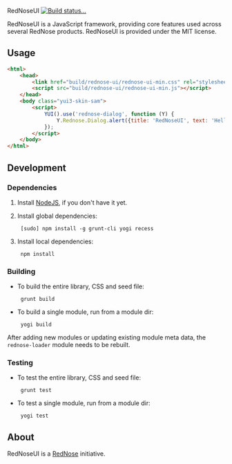 RedNoseUI [![Build status...](https://secure.travis-ci.org/rednose-public/rednose-ui.png?branch=1.7)](http://travis-ci.org/rednose-public/rednose-ui)

RedNoseUI is a JavaScript framework, providing core features used across several RedNose products. RedNoseUI is provided under the MIT license.

## Usage

```html
<html>
    <head>
        <link href="build/rednose-ui/rednose-ui-min.css" rel="stylesheet"/>
        <script src="build/rednose-ui/rednose-ui-min.js"></script>
    </head>
    <body class="yui3-skin-sam">
        <script>
            YUI().use('rednose-dialog', function (Y) {
                Y.Rednose.Dialog.alert({title: 'RedNoseUI', text: 'Hello world'});
            });
        </script>
    </body>
</html>
```

## Development

### Dependencies

1. Install [NodeJS](http://nodejs.org), if you don't have it yet.

2. Install global dependencies:

        [sudo] npm install -g grunt-cli yogi recess

3. Install local dependencies:

        npm install

### Building

 * To build the entire library, CSS and seed file:

        grunt build

 * To build a single module, run from a module dir:

        yogi build

After adding new modules or updating existing module meta data, the `rednose-loader` module needs to be rebuilt.

### Testing

 * To test the entire library, CSS and seed file:

        grunt test

 * To test a single module, run from a module dir:

        yogi test

## About

RedNoseUI is a [RedNose](http://www.rednose.nl) initiative.
